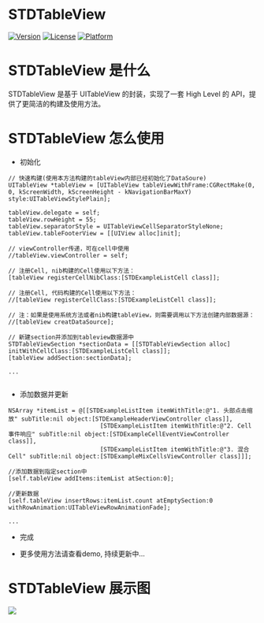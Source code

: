 # STDTableView

[![Version](https://img.shields.io/cocoapods/v/STDTableView.svg?style=flat)](http://cocoapods.org/pods/STDTableView)
[![License](https://img.shields.io/cocoapods/l/STDTableView.svg?style=flat)](http://cocoapods.org/pods/STDTableView)
[![Platform](https://img.shields.io/cocoapods/p/STDTableView.svg?style=flat)](http://cocoapods.org/pods/STDTableView)

# STDTableView 是什么
STDTableView 是基于 UITableView 的封装，实现了一套 High Level 的 API，提供了更简洁的构建及使用方法。

# STDTableView 怎么使用
* 初始化

``` objc
// 快速构建(使用本方法构建的tableView内部已经初始化了DataSoure)
UITableView *tableView = [UITableView tableViewWithFrame:CGRectMake(0, 0, kScreenWidth, kScreenHeight - kNavigationBarMaxY) style:UITableViewStylePlain];
    
tableView.delegate = self;
tableView.rowHeight = 55;
tableView.separatorStyle = UITableViewCellSeparatorStyleNone;
tableView.tableFooterView = [[UIView alloc]init];

// viewController传递，可在cell中使用
//tableView.viewController = self;

// 注册Cell, nib构建的Cell使用以下方法：
[tableView registerCellNibClass:[STDExampleListCell class]];
    
// 注册Cell, 代码构建的Cell使用以下方法：
//[tableView registerCellClass:[STDExampleListCell class]];
    
// 注：如果是使用系统方法或者nib构建tableView，则需要调用以下方法创建内部数据源：
//[tableView creatDataSource];

// 新建section并添加到tableview数据源中
STDTableViewSection *sectionData = [[STDTableViewSection alloc] initWithCellClass:[STDExampleListCell class]];
[tableView addSection:sectionData];

...
    
```

* 添加数据并更新

``` objc
NSArray *itemList = @[[STDExampleListItem itemWithTitle:@"1. 头部点击缩放" subTitle:nil object:[STDExampleHeaderViewController class]],
                          [STDExampleListItem itemWithTitle:@"2. Cell事件响应" subTitle:nil object:[STDExampleCellEventViewController class]],
                          [STDExampleListItem itemWithTitle:@"3. 混合Cell" subTitle:nil object:[STDExampleMixCellsViewController class]]];
    
//添加数据到指定section中
[self.tableView addItems:itemList atSection:0];
    
//更新数据
[self.tableView insertRows:itemList.count atEmptySection:0 withRowAnimation:UITableViewRowAnimationFade];

...

```

* 完成

* 更多使用方法请查看demo, 持续更新中...


# STDTableView 展示图
![](Resource/01.gif)